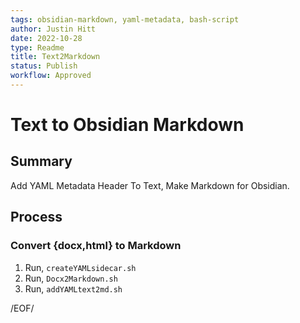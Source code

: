 ```yaml
---
tags: obsidian-markdown, yaml-metadata, bash-script
author: Justin Hitt
date: 2022-10-28
type: Readme
title: Text2Markdown
status: Publish
workflow: Approved
---
```


# Text to Obsidian Markdown

## Summary

Add YAML Metadata Header To Text, Make Markdown for Obsidian.

## Process

### Convert {docx,html} to Markdown

1. Run, `createYAMLsidecar.sh`
2. Run, `Docx2Markdown.sh`
3. Run, `addYAMLtext2md.sh`

/EOF/
